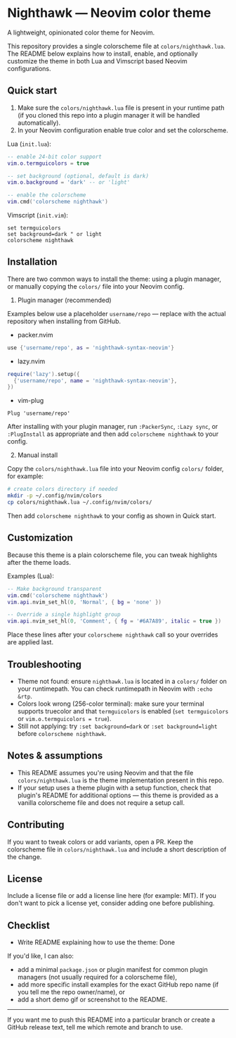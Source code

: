 # Nighthawk — Neovim color theme

A lightweight, opinionated color theme for Neovim.

This repository provides a single colorscheme file at `colors/nighthawk.lua`. The README below explains how to install, enable, and optionally customize the theme in both Lua and Vimscript based Neovim configurations.

## Quick start

1. Make sure the `colors/nighthawk.lua` file is present in your runtime path (if you cloned this repo into a plugin manager it will be handled automatically).
2. In your Neovim configuration enable true color and set the colorscheme.

Lua (`init.lua`):

```lua
-- enable 24-bit color support
vim.o.termguicolors = true

-- set background (optional, default is dark)
vim.o.background = 'dark' -- or 'light'

-- enable the colorscheme
vim.cmd('colorscheme nighthawk')
```

Vimscript (`init.vim`):

```vim
set termguicolors
set background=dark " or light
colorscheme nighthawk
```

## Installation

There are two common ways to install the theme: using a plugin manager, or manually copying the `colors/` file into your Neovim config.

1. Plugin manager (recommended)

Examples below use a placeholder `username/repo` — replace with the actual repository when installing from GitHub.

- packer.nvim

```lua
use {'username/repo', as = 'nighthawk-syntax-neovim'}
```

- lazy.nvim

```lua
require('lazy').setup({
  {'username/repo', name = 'nighthawk-syntax-neovim'},
})
```

- vim-plug

```vim
Plug 'username/repo'
```

After installing with your plugin manager, run `:PackerSync`, `:Lazy sync`, or `:PlugInstall` as appropriate and then add `colorscheme nighthawk` to your config.

2. Manual install

Copy the `colors/nighthawk.lua` file into your Neovim config `colors/` folder, for example:

```bash
# create colors directory if needed
mkdir -p ~/.config/nvim/colors
cp colors/nighthawk.lua ~/.config/nvim/colors/
```

Then add `colorscheme nighthawk` to your config as shown in Quick start.

## Customization

Because this theme is a plain colorscheme file, you can tweak highlights after the theme loads.

Examples (Lua):

```lua
-- Make background transparent
vim.cmd('colorscheme nighthawk')
vim.api.nvim_set_hl(0, 'Normal', { bg = 'none' })

-- Override a single highlight group
vim.api.nvim_set_hl(0, 'Comment', { fg = '#6A7A89', italic = true })
```

Place these lines after your `colorscheme nighthawk` call so your overrides are applied last.

## Troubleshooting

- Theme not found: ensure `nighthawk.lua` is located in a `colors/` folder on your runtimepath. You can check runtimepath in Neovim with `:echo &rtp`.
- Colors look wrong (256-color terminal): make sure your terminal supports truecolor and that `termguicolors` is enabled (`set termguicolors` or `vim.o.termguicolors = true`).
- Still not applying: try `:set background=dark` or `:set background=light` before `colorscheme nighthawk`.

## Notes & assumptions

- This README assumes you're using Neovim and that the file `colors/nighthawk.lua` is the theme implementation present in this repo.
- If your setup uses a theme plugin with a setup function, check that plugin's README for additional options — this theme is provided as a vanilla colorscheme file and does not require a setup call.

## Contributing

If you want to tweak colors or add variants, open a PR. Keep the colorscheme file in `colors/nighthawk.lua` and include a short description of the change.

## License

Include a license file or add a license line here (for example: MIT). If you don't want to pick a license yet, consider adding one before publishing.

## Checklist

- Write README explaining how to use the theme: Done

If you'd like, I can also:

- add a minimal `package.json` or plugin manifest for common plugin managers (not usually required for a colorscheme file),
- add more specific install examples for the exact GitHub repo name (if you tell me the repo owner/name), or
- add a short demo gif or screenshot to the README.

---

If you want me to push this README into a particular branch or create a GitHub release text, tell me which remote and branch to use.
